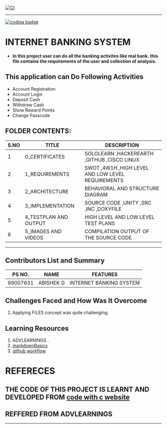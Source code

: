 [![CI](https://github.com/Abishek1027/m1-projectgoal-utility/actions/workflows/main.yml/badge.svg)](https://github.com/Abishek1027/m1-projectgoal-utility/actions/workflows/main.yml)
___________________________________
<a href="https://app.codiga.io/public/user/github/Abishek1027">
   <img src="https://api.codiga.io/public/badge/user/github/Abishek1027?style=light" alt="codiga badge" />
</a>

# INTERNET BANKING SYSTEM
- **In this project user can do all the banking activites like real bank. this file contains the requirements of the user and collection of analysis.**
## This application can Do Following Activities
- Account Registration
- Account Login
- Deposit Cash
- Withdraw Cash
- Show Reward Points
- Change Passcode

## FOLDER CONTENTS:
| S.NO |TITLE|DESCRIPTION
|--|--|--|
|  1|0_CERTIFICATES  |SOLOLEARN ,HACKEREARTH ,GITHUB ,CISCO LINUX|
|2|1_REQUIREMENTS|SWOT ,4W1H ,HIGH LEVEL AND LOW LEVEL REQUIREMENTS|
|3|2_ARCHITECTURE|BEHAVIORAL AND STRUCTURE DIAGRAM|
|4|3_IMPLEMENTATION| SOURCE CODE ,UNITY ,SRC ,INC ,DOXYFILE|
|5|4_TESTPLAN AND OUTPUT|HIGH LEVEL AND LOW LEVEL TEST PLANS|
|6|5_IMAGES AND VIDEOS|COMPILATION OUTPUT OF THE SOURCE CODE|
_____________________
## Contributors List and Summary

PS NO. |  NAME  |    FEATURES    |
-------|---------|----------------|
99007631| ABISHEK G  | INTERNET BANKING SYSTEM
     

## Challenges Faced and How Was It Overcome

1. Applying FILES concept was quite challenging.


## Learning Resources
1. ADVLEARNINGS .
2. [markdownBasics](https://guides.github.com/features/mastering-markdown/)
3. [github workflow](https://docs.github.com/en/actions/learn-github-action)
# REFERECES

## THE CODE OF THIS PROJECT IS LEARNT AND DEVELOPED FROM [code with c website](https://www.codewithc.com/mini-project-in-c-bank-management-system/#google_vignette)
## REFFERED FROM ADVLEARNINGS 
____________________
